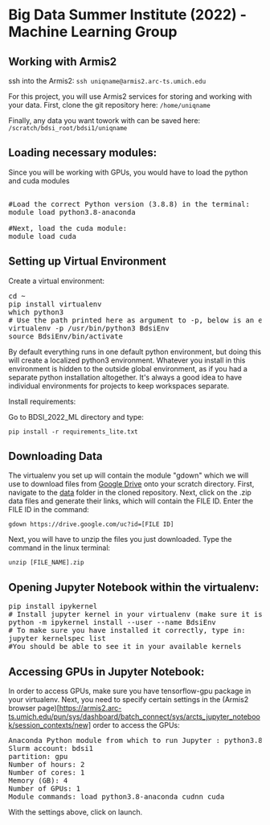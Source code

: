 # Big Data Summer Institute (2022) - Machine Learning Group

## Working with Armis2

ssh into the Armis2:
`ssh uniqname@armis2.arc-ts.umich.edu `

For this project, you will use Armis2 services for storing and working with your data. First, clone the git repository here:
`/home/uniqname`

Finally, any data you want towork with can be saved here:
`/scratch/bdsi_root/bdsi1/uniqname`

## Loading necessary modules:
Since you will be working with GPUs, you would have to load the python and cuda modules
<pre>

#Load the correct Python version (3.8.8) in the terminal:
module load python3.8-anaconda

#Next, load the cuda module:
module load cuda
</pre>

## Setting up Virtual Environment

Create a virtual environment:

<pre>
cd ~
pip install virtualenv
which python3
# Use the path printed here as argument to -p, below is an example
virtualenv -p /usr/bin/python3 BdsiEnv
source BdsiEnv/bin/activate
</pre>

By default everything runs in one default python environment,
but doing this will create a localized python3 environment. Whatever you install
in this environment is hidden to the outside global environment, as if you had
a separate python installation altogether. It's always a good idea
to have individual environments for projects to keep workspaces separate.

Install requirements:

Go to BDSI_2022_ML directory and type:

`pip install -r requirements_lite.txt`



## Downloading Data

The virtualenv you set up will contain the module "gdown" which we will use to download files from [Google Drive](https://drive.google.com/drive/folders/1Y-p0NUCtyVz4pKVxgyB8IQWubjOED497?usp=sharing) onto your scratch directory. First, navigate to the [data](https://github.com/comp-hci-lab/BDSI_2022_ML/tree/main/data) folder in the cloned repository. Next, click on the .zip data files and generate their links, which will contain the FILE ID. Enter the FILE ID in the command:

`gdown https://drive.google.com/uc?id=[FILE ID]`

Next, you will have to unzip the files you just downloaded. Type the command in the linux terminal:

`unzip [FILE_NAME].zip `

## Opening Jupyter Notebook within the virtualenv:

<pre>
pip install ipykernel
# Install jupyter kernel in your virtualenv (make sure it is active first)
python -m ipykernel install --user --name BdsiEnv
# To make sure you have installed it correctly, type in:
jupyter kernelspec list
#You should be able to see it in your available kernels
</pre>

## Accessing GPUs in Jupyter Notebook:
In order to access GPUs, make sure you have tensorflow-gpu package in your virtualenv. Next, you need to specify certain settings in the (Armis2 browser page)[https://armis2.arc-ts.umich.edu/pun/sys/dashboard/batch_connect/sys/arcts_jupyter_notebook/session_contexts/new] order to access the GPUs:
<pre>
Anaconda Python module from which to run Jupyter : python3.8-anaconda/2021.05
Slurm account: bdsi1
partition: gpu
Number of hours: 2
Number of cores: 1
Memory (GB): 4
Number of GPUs: 1
Module commands: load python3.8-anaconda cudnn cuda
</pre>

With the settings above, click on launch.





